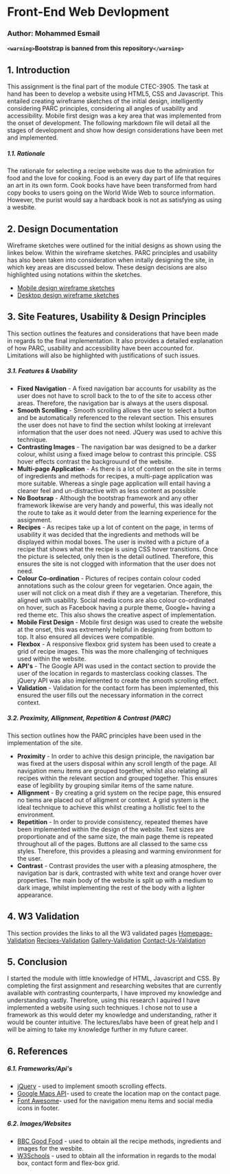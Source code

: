 # Front-End Web Devlopment

### Author: Mohammed Esmail

**`<warning>`Bootstrap is banned from this repository`</warning>`**

## 1. Introduction
This assignment is the final part of the module CTEC-3905. The task at hand has been to develop a website using HTML5, CSS and Javascript. This entailed creating wireframe sketches of the initial design, intelligently considering PARC principles, considering all angles of usability and accessibility. Mobile first design was a key area that was implemented from the onset of development. The following markdown file will detail all the stages of development and show how design considerations have been met and implemented.


##### 1.1. Rationale
The rationale for selecting a recipe website was due to the admiration for food and the love for cooking. Food is an every day part of life that requires an art in its own form. Cook books have have been transformed from hard copy books to users going on the World Wide Web to source information. However, the purist would say a hardback book is not as satisfying as using a wesbite.

## 2. Design Documentation
Wireframe sketches were outlined for the initial designs as shown using the linkes below. Within the wireframe sketches. PARC principles and usability has also been taken into consideration when initally designing the site, in which key areas are discussed below. These design decisions are also highlighted using notations within the sketches.

- [Mobile design wireframe sketches](https://github.com/mohammed-esmail/assignment2/tree/master/documentation:diagrams/wireframe_sketches_mobile_version)
- [Desktop design wireframe sketches](https://github.com/mohammed-esmail/assignment2/tree/master/documentation:diagrams/wireframe_sketches_desktop_version)

## 3. Site Features, Usability & Design Principles

This section outlines the features and considerations that have been made in regards to the final implementation. It also provides a detailed explanation of how PARC, usability and accessibility have been accounted for. Limitations will also be highlighted with justifications of such issues.

##### 3.1. Features & Usability
- **Fixed Navigation** - A fixed navigation bar accounts for usability as the user does not have to scroll back to the to of the site to access other areas. Therefore, the navigation bar is always at the users disposal.
- **Smooth Scrolling** - Smooth scrolling allows the user to select a button and be automatically referenced to the relevant section. This ensures the user does not have to find the section whilst looking at irrelevant information that the user does not need. JQuery was used to achive this technique.
- **Contrasting Images** - The navigation bar was designed to be a darker colour, whilst using a fixed image below to contrast this principle. CSS hover effects contrast the backgrouund of the website.
- **Multi-page Application** - As there is a lot of content on the site in terms of ingredients and methods for recipes, a multi-page application was more suitable. Whereas a single page application will entail having a cleaner feel and un-distractive with as less content as possible
- **No Bootsrap** - Although the bootstrap framework and any other framework likewise are very handy and powerful, this was ideally not the route to take as it would deter from the learning experience for the assignment.
- **Recipes** - As recipes take up a lot of content on the page, in terms of usability it was decided that the ingredients and methods will be displayed within modal boxes. The user is invited with a picture of a recipe that shows what the recipe is using CSS hover transitions. Once the picture is selected, only then is the detail outlined. Therefore, this ensures the site is not clogged with information that the user does not need.
- **Colour Co-ordination** - Pictures of recipes contain colour coded annotations such as the colour green for vegetarien. Once again, the user will not click on a meat dish if they are a vegetarian. Therefore, this aligned with usability. Social media icons are also colour co-ordinated on hover, such as Facebook having a purple theme, Google+ having a red theme etc. This also shows the creative aspect of implementation.
- **Mobile First Design** - Mobile first design was used to create the website at the onset, this was extremenly helpful in designing from bottom to top. It also ensured all devices were compatible.
- **Flexbox** - A responsive flexbox grid system has been used to create a grid of recipe images. This was the more challenging of techniques used within the website.
- **API's** - The Google API was used in the contact section to provide the user of the location in regards to masterclass cooking classes. The jQuery API was also implemented to create the smooth scrolling effect.
- **Validation** - Validation for the contact form has been implemented, this ensured the user fills out the necessary information in the correct context.

##### 3.2. Proximity, Allignment, Repetition & Contrast (PARC)
This section outlines how the PARC principles have been used in the implementation of the site.

- **Proximity** - In order to achive this design principle, the navigation bar was fixed at the users disposal within any scroll length of the page. All navigation menu items are grouped together, whilst also relating all recipes within the relevant section and grouped together. This ensures ease of legibility by grouping similar items of the same nature.
- **Allignment** - By creating a grid system on the recipe page, this ensured no tiems are placed out of alligment or context. A grid system is the ideal technique to achieve this whilst creating a hollistic feel to the environment.
- **Repetition** - In order to provide consistency, repeated themes have been implemented within the design of the website. Text sizes are proportionate and of the same size, the main page theme is repeated throughout all of the pages. Buttons are all classed to the same css styles. Therefore, this provides a pleasing and warming environment for the user.
- **Contrast** - Contrast provides the user with a pleasing atmosphere, the navigation bar is dark, contrasted with white text and orange hover over properties. The main body of the website is split up with a medium to dark image, whilst implementing the rest of the body with a lighter appearance.

## 4. W3 Validation
This section provides the links to all the W3 validated pages
[Homepage-Validation](https://validator.w3.org/nu/?doc=https%3A%2F%2Fmohammed-esmail.github.io%2Fassignment2%2Findex.html)
[Recipes-Validation](https://validator.w3.org/nu/?doc=https%3A%2F%2Fmohammed-esmail.github.io%2Fassignment2%2Frecipes.html)
[Gallery-Validation](https://validator.w3.org/nu/?doc=https%3A%2F%2Fmohammed-esmail.github.io%2Fassignment2%2Fgallery.html)
[Contact-Us-Validation](https://validator.w3.org/nu/?doc=https%3A%2F%2Fmohammed-esmail.github.io%2Fassignment2%2Fcontact.html)

## 5. Conclusion
I started the module with little knowledge of HTML, Javascript and CSS. By completing the first assignment and researching websites that are currently available with contrasting counterparts, I have improved my knowledge and understanding vastly. Therefore, using this research I aquired I have implemented a website using such techniques. I chose not to use a framework as this would deter my knowledge and understanding, rather it would be counter intuitive. The lectures/labs have been of great help and I will be aiming to take my knowledge further in my future career.

## 6. References
##### 6.1. Frameworks/Api's
- [jQuery](https://jquery.com/) - used to implement smooth scrolling effects.
- [Google Maps API](https://developers.google.com/maps/documentation/javascript/adding-a-google-map)- used to create the location map on the contact page.
- [Font Awesome](http://fontawesome.io/)- used for the navigation menu items and social media icons in footer.


##### 6.2. Images/Websites
- [BBC Good Food](http://www.bbc.co.uk/food/recipes/) - used to obtain all the recipe methods, ingredients and images for the wesbite.
- [W3Schools](https://www.w3schools.com/) - used to obtain all the information in regards to the modal box, contact form and flex-box grid.































